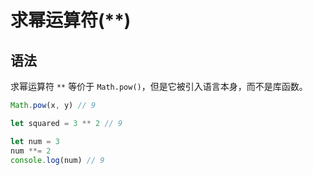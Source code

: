# 求幂运算符(\*\*)

## 语法

求幂运算符 `**` 等价于 `Math.pow()`，但是它被引入语言本身，而不是库函数。

```javascript
Math.pow(x, y) // 9

let squared = 3 ** 2 // 9

let num = 3
num **= 2
console.log(num) // 9
```
